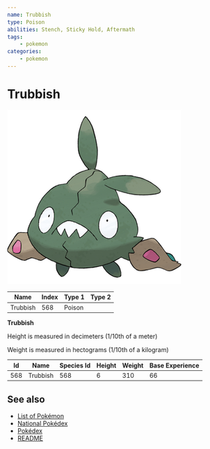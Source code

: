 ```yaml
---
name: Trubbish
type: Poison
abilities: Stench, Sticky Hold, Aftermath
tags:
    - pokemon
categories:
    - pokemon
---
```


# Trubbish


![Trubbish](images/568.png)

| **Name** | **Index** | **Type 1** | **Type 2** |
|----|----|----|----|
| Trubbish | 568 | Poison  |  |

**Trubbish** 


Height is measured in decimeters (1/10th of a meter)

Weight is measured in hectograms (1/10th of a kilogram)

| **Id** | **Name** | **Species Id** | **Height** | **Weight** | **Base Experience** |
|--------|----------|----------------|------------|------------|---------------------|
| 568 | Trubbish | 568 | 6 | 310 | 66 |


## See also

- [List of Pokémon](../pokemon.md)
- [National Pokédex](../national_pokedex.md)
- [Pokédex](../pokedex.md)
- [README](../README.md)
